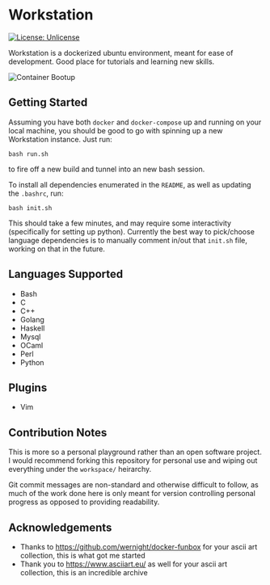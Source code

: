 # Workstation
[![License: Unlicense](https://img.shields.io/badge/license-Unlicense-blue.svg)](http://unlicense.org/)

Workstation is a dockerized ubuntu environment, meant for ease of development. Good place for tutorials and learning new skills.

![Container Bootup](https://github.com/AlexMapley/workstation/blob/main/art/bootup.png)

## Getting Started
Assuming you have both `docker` and `docker-compose` up and running on your local machine, you should be good to go with spinning up a new Workstation instance. Just run:

```
bash run.sh
```

to fire off a new build and tunnel into an new bash session.

To install all dependencies enumerated in the `README`, as well as updating the `.bashrc`, run:

```
bash init.sh
```

This should take a few minutes, and may require some interactivity (specifically for setting up python). Currently the best way to pick/choose language dependencies is to manually comment in/out that `init.sh` file, working on that in the future. 

## Languages Supported
- Bash
- C
- C++
- Golang
- Haskell
- Mysql
- OCaml
- Perl
- Python

## Plugins
- Vim

## Contribution Notes
This is more so a personal playground rather than an open software project. I would recommend forking this repository for personal use and wiping out everything under the `workspace/` heirarchy.

Git commit messages are non-standard and otherwise difficult to follow, as much of the work done here is only meant for version controlling personal progress as opposed to providing readability.

## Acknowledgements
- Thanks to https://github.com/wernight/docker-funbox for your ascii art collection, this is what got me started
- Thank you to https://www.asciiart.eu/ as well for your ascii art collection, this is an incredible archive
